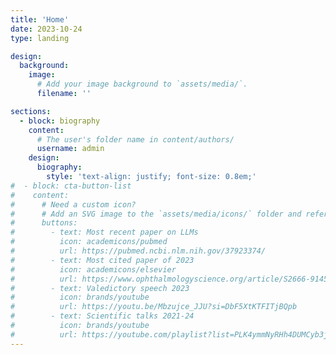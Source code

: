 ```yaml
---
title: 'Home'
date: 2023-10-24
type: landing

design:
  background:
    image:
      # Add your image background to `assets/media/`.
      filename: ''

sections:
  - block: biography
    content:
      # The user's folder name in content/authors/
      username: admin
    design:
      biography:
        style: 'text-align: justify; font-size: 0.8em;'
#  - block: cta-button-list
#    content:
#      # Need a custom icon?
#      # Add an SVG image to the `assets/media/icons/` folder and reference it in the `icon` field below
#      buttons:
#        - text: Most recent paper on LLMs
#          icon: academicons/pubmed
#          url: https://pubmed.ncbi.nlm.nih.gov/37923374/
#        - text: Most cited paper of 2023
#          icon: academicons/elsevier
#          url: https://www.ophthalmologyscience.org/article/S2666-9145(23)00056-8/fulltext
#        - text: Valedictory speech 2023
#          icon: brands/youtube
#          url: https://youtu.be/Mbzujce_JJU?si=DbF5XtKTFITjBQpb
#        - text: Scientific talks 2021-24
#          icon: brands/youtube
#          url: https://youtube.com/playlist?list=PLK4ymmNyRHh4DUMCyb3jiMN1QmFrfUENl&si=cEfenGsUdUpsrrcI
---
```

